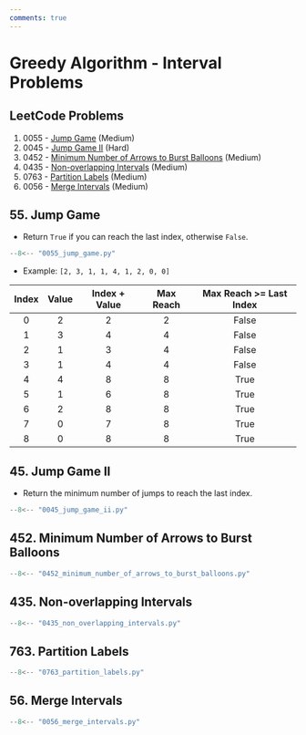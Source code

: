 ```yaml
---
comments: true
---
```


# Greedy Algorithm - Interval Problems

## LeetCode Problems

1. 0055 - [Jump Game](https://leetcode.com/problems/jump-game/) (Medium)
2. 0045 - [Jump Game II](https://leetcode.com/problems/jump-game-ii/) (Hard)
3. 0452 - [Minimum Number of Arrows to Burst Balloons](https://leetcode.com/problems/minimum-number-of-arrows-to-burst-balloons/) (Medium)
4. 0435 - [Non-overlapping Intervals](https://leetcode.com/problems/non-overlapping-intervals/) (Medium)
5. 0763 - [Partition Labels](https://leetcode.com/problems/partition-labels/) (Medium)
6. 0056 - [Merge Intervals](https://leetcode.com/problems/merge-intervals/) (Medium)

## 55. Jump Game

-   Return `True` if you can reach the last index, otherwise `False`.

```python
--8<-- "0055_jump_game.py"
```

-   Example: `[2, 3, 1, 1, 4, 1, 2, 0, 0]`

| Index | Value | Index + Value | Max Reach | Max Reach >= Last Index |
| :---: | :---: | :-----------: | :-------: | :---------------------: |
|   0   |   2   |       2       |     2     |          False          |
|   1   |   3   |       4       |     4     |          False          |
|   2   |   1   |       3       |     4     |          False          |
|   3   |   1   |       4       |     4     |          False          |
|   4   |   4   |       8       |     8     |          True           |
|   5   |   1   |       6       |     8     |          True           |
|   6   |   2   |       8       |     8     |          True           |
|   7   |   0   |       7       |     8     |          True           |
|   8   |   0   |       8       |     8     |          True           |

## 45. Jump Game II

-   Return the minimum number of jumps to reach the last index.

```python
--8<-- "0045_jump_game_ii.py"
```

## 452. Minimum Number of Arrows to Burst Balloons

```python
--8<-- "0452_minimum_number_of_arrows_to_burst_balloons.py"
```

## 435. Non-overlapping Intervals

```python
--8<-- "0435_non_overlapping_intervals.py"
```

## 763. Partition Labels

```python
--8<-- "0763_partition_labels.py"
```

## 56. Merge Intervals

```python
--8<-- "0056_merge_intervals.py"
```
